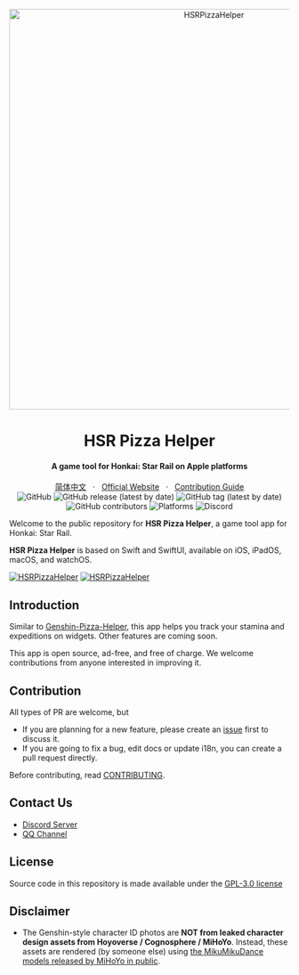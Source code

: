 <p align="center">
  <a href="https://github.com/pizza-studio/HSRPizzaHelper"><img src="https://hsr.pizzastudio.org/img/hsrhelper_headline.png" width="720"alt="HSRPizzaHelper"></a>
</p>

<h1 align = "center">HSR Pizza Helper</h1>
<h4 align = "center">A game tool for Honkai: Star Rail on Apple platforms</h4>
<div align = "center">
        <a href="https://github.com/pizza-studio/hsrpizzahelper/blob/dev/READNE_zh.md">简体中文</a> &nbsp; · &nbsp;
        <a href="https://hsr.pizzastudio.org">Official Website</a> &nbsp; · &nbsp;
        <a href="https://github.com/pizza-studio/hsrpizzahelper/blob/dev/CONTRIBUTING.md">Contribution Guide</a>
</div>

<div align = "center">
<img alt="GitHub" src="https://img.shields.io/github/license/pizza-studio/hsrpizzahelper">
<img alt="GitHub release (latest by date)" src="https://img.shields.io/github/v/release/pizza-studio/hsrpizzahelper">
<img alt="GitHub tag (latest by date)" src="https://img.shields.io/github/v/tag/pizza-studio/hsrpizzahelper">
<img alt="GitHub contributors" src="https://img.shields.io/github/contributors/pizza-studio/hsrpizzahelper">
<img alt="Platforms" src="https://img.shields.io/badge/Platforms-iOS%7CiPadOS%7CmacOS%7CwatchOS-blue">
<img alt="Discord" src="https://img.shields.io/discord/1013415539298816060">
</div>

Welcome to the public repository for **HSR Pizza Helper**, a game tool app for Honkai: Star Rail.

**HSR Pizza Helper** is based on Swift and SwiftUI, available on iOS, iPadOS, macOS, and watchOS.

<a href="https://apps.apple.com/app/id6448894222"><img src="https://hsr.pizzastudio.org/img/app_store.svg" alt="HSRPizzaHelper"></a>
<a href="https://apps.apple.com/app/id6448894222"><img src="https://hsr.pizzastudio.org/img/app_store_mac.svg" alt="HSRPizzaHelper"></a>

## Introduction

Similar to [Genshin-Pizza-Helper](https://github.com/CanglongCl/Genshin-Pizza-Helper), this app helps you track your stamina and expeditions on widgets. Other features are coming soon.

This app is open source, ad-free, and free of charge. We welcome contributions from anyone interested in improving it.

## Contribution

All types of PR are welcome, but
- If you are planning for a new feature, please create an [issue](https://github.com/pizza-studio/HSRPizzaHelper/issues) first to discuss it.
- If you are going to fix a bug, edit docs or update i18n, you can create a pull request directly.

Before contributing, read [CONTRIBUTING](CONTRIBUTING.md).

## Contact Us

- [Discord Server](https://discord.gg/328bxCn5sd)
- [QQ Channel](https://pd.qq.com/s/9z504ipbc)

## License

Source code in this repository is made available under the [GPL-3.0 license](LICENSE)

## Disclaimer

- The Genshin-style character ID photos are **NOT from leaked character design assets from Hoyoverse / Cognosphere / MiHoYo**. Instead, these assets are rendered (by someone else) using [the MikuMikuDance models released by MiHoYo in public](https://www.hoyolab.com/article/17994319).
